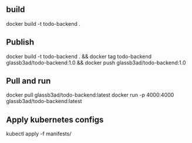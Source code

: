 ## build

docker build -t todo-backend .

## Publish

docker build -t todo-backend . &&
docker tag todo-backend glassb3ad/todo-backend:1.0 &&
docker push glassb3ad/todo-backend:1.0

## Pull and run

docker pull glassb3ad/todo-backend:latest
docker run -p 4000:4000 glassb3ad/todo-backend:latest

## Apply kubernetes configs

kubectl apply -f manifests/
